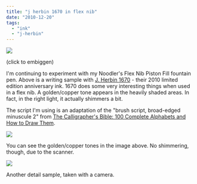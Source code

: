 ```yaml
---
title: "j herbin 1670 in flex nib"
date: "2010-12-20"
tags: 
  - "ink"
  - "j-herbin"
---
```


[![](http://s3.media.squarespace.com/production/1431296/16917466/_PYw92neEA7o/TQ_SDYvTGeI/AAAAAAAAAOA/HhN8xbkxmy0/s640/j%2Bherbin%2B1670%2Bflex%2Bnib.jpg)](http://s3.media.squarespace.com/production/1431296/16917466/_PYw92neEA7o/TQ_SDYvTGeI/AAAAAAAAAOA/HhN8xbkxmy0/s1600/j%2Bherbin%2B1670%2Bflex%2Bnib.jpg)

(click to embiggen)

  
I'm continuing to experiment with my Noodler's Flex Nib Piston Fill fountain pen. Above is a writing sample with [J. Herbin 1670](/2010/05/ink-review-j-herbin-1670.html) - their 2010 limited edition anniversary ink. 1670 does some very interesting things when used in a flex nib. A golden/copper tone appears in the heavily shaded areas. In fact, in the right light, it actually shimmers a bit.

The script I'm using is an adaptation of the "brush script, broad-edged minuscule 2" from [The Calligrapher's Bible: 100 Complete Alphabets and How to Draw Them](http://www.amazon.com/gp/product/0764156152?ie=UTF8&tag=seizethedav0c-20&linkCode=as2&camp=1789&creative=390957&creativeASIN=0764156152).

[![](http://s3.media.squarespace.com/production/1431296/16917466/_PYw92neEA7o/TQ_SD3XH46I/AAAAAAAAAOE/3SWD1goz10o/s320/j%2Bherbin%2B1670%2Bflex%2Bsample%2B2.jpg)](http://s3.media.squarespace.com/production/1431296/16917466/_PYw92neEA7o/TQ_SD3XH46I/AAAAAAAAAOE/3SWD1goz10o/s1600/j%2Bherbin%2B1670%2Bflex%2Bsample%2B2.jpg)

  

You can see the golden/copper tones in the image above. No shimmering, though, due to the scanner.

  

[![](http://s3.media.squarespace.com/production/1431296/16917466/_PYw92neEA7o/TQ_PWA_jg_I/AAAAAAAAAN8/O3p_eHzInuQ/s1600/j%2Bherbin%2B1670%2Bflex%2Bsample.jpg)](http://s3.media.squarespace.com/production/1431296/16917466/_PYw92neEA7o/TQ_PWA_jg_I/AAAAAAAAAN8/O3p_eHzInuQ/s1600/j%2Bherbin%2B1670%2Bflex%2Bsample.jpg)

  

Another detail sample, taken with a camera.
